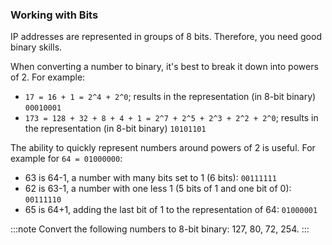 ### Working with Bits

IP addresses are represented in groups of 8 bits. Therefore, you need good binary skills.

When converting a number to binary, it's best to break it down into powers of 2. For example:
* `17 = 16 + 1 = 2^4 + 2^0`; results in the representation (in 8-bit binary) `00010001`
* `173 = 128 + 32 + 8 + 4 + 1 = 2^7 + 2^5 + 2^3 + 2^2 + 2^0`; results in the representation (in 8-bit binary) `10101101`

The ability to quickly represent numbers around powers of 2 is useful. For example for `64 = 01000000`:
- 63 is 64-1, a number with many bits set to 1 (6 bits): `00111111`
- 62 is 63-1, a number with one less 1 (5 bits of 1 and one bit of 0): `00111110`
- 65 is 64+1, adding the last bit of 1 to the representation of 64: `01000001`

:::note Convert the following numbers to 8-bit binary:
127, 80, 72, 254.
:::
